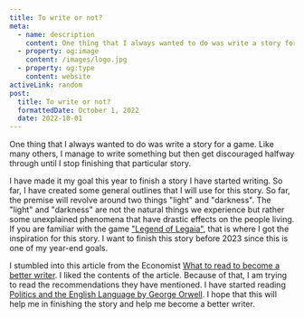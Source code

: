 ```yaml
---
title: To write or not?
meta:
  - name: description
    content: One thing that I always wanted to do was write a story for a game. Like many others, I manage to write something but then get discouraged halfway through until I stop finishing that particular story.
  - property: og:image
    content: /images/logo.jpg
  - property: og:type
    content: website
activeLink: random
post:
  title: To write or not?
  formattedDate: October 1, 2022
  date: 2022-10-01
---
```


<script setup>
import BlogPost from './.vitepress/theme/components/BlogPost.vue'
</script>

<BlogPost>
  <div>
One thing that I always wanted to do was write a story for a game. Like many others, I manage to write something but then get discouraged halfway through until I stop finishing that particular story.

I have made it my goal this year to finish a story I have started writing. So far, I have created some general outlines that I will use for this story. So far, the premise will revolve around two things "light" and "darkness". The "light" and "darkness" are not the natural things we experience but rather some unexplained phenomena that have drastic effects on the people living. If you are familiar with the game ["Legend of Legaia"](https://en.wikipedia.org/wiki/Legend_of_Legaia), that is where I got the inspiration for this story. I want to finish this story before 2023 since this is one of my year-end goals.

I stumbled into this article from the Economist [What to read to become a better writer](https://www.economist.com/the-economist-reads/2022/09/09/what-to-read-to-become-a-better-writer). I liked the contents of the article. Because of that, I am trying to read the recommendations they have mentioned. I have started reading [Politics and the English Language by George Orwell](https://www.orwell.ru/library/essays/politics/english/e_polit). I hope that this will help me in finishing the story and help me become a better writer.

  </div>
</BlogPost>
